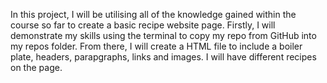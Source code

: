 In this project, I will be utilising all of the knowledge gained within the course so far to create a basic recipe website page. Firstly, I will demonstrate my skills using the terminal to copy my repo from GitHub into my repos folder. From there, I will create a HTML file to include a boiler plate, headers, parapgraphs, links and images. I will have different recipes on the page. 